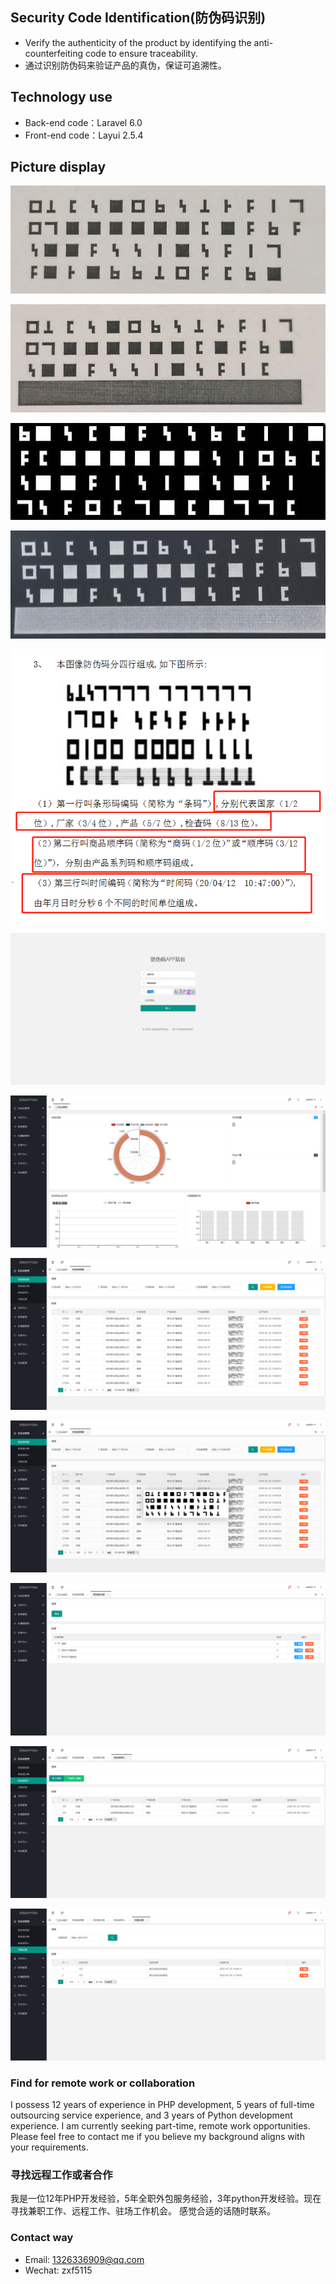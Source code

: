 ## Security Code Identification(防伪码识别)
- Verify the authenticity of the product by identifying the anti-counterfeiting code to ensure traceability.
- 通过识别防伪码来验证产品的真伪，保证可追溯性。


## Technology use
- Back-end code：Laravel 6.0
- Front-end code：Layui 2.5.4


## Picture display
![原始图片](public/preview/1.jpg)

![包含遮盖层原始图片](public/preview/2.jpg)

![灰度化图片](public/preview/3.jpg)

![包含遮盖层灰度化图片](public/preview/4.jpg)

![防伪码图片计算规则](public/preview/5.png)

![登录页](public/preview/6.png)

![首页](public/preview/7.png)

![防伪码列表页](public/preview/8.png)

![防伪码信息页](public/preview/9.png)

![防伪码分类页](public/preview/10.png)

![防伪码导入页](public/preview/11.png)

![扫码记录页](public/preview/12.png)


### Find for remote work or collaboration
I possess 12 years of experience in PHP development, 5 years of full-time outsourcing service experience, and 3 years of Python development experience.  I am currently seeking part-time, remote work opportunities.  Please feel free to contact me if you believe my background aligns with your requirements.


### 寻找远程工作或者合作
我是一位12年PHP开发经验，5年全职外包服务经验，3年python开发经验。现在寻找兼职工作、远程工作、驻场工作机会。 感觉合适的话随时联系。


### Contact way
- Email: 1326336909@qq.com
- Wechat: zxf5115
